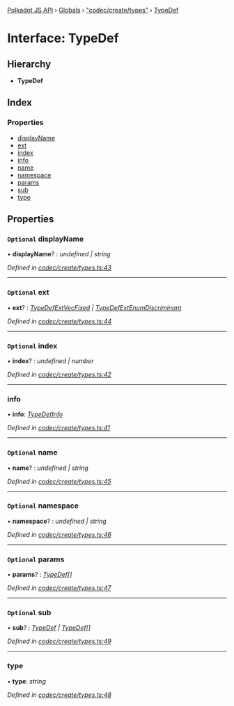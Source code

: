 [Polkadot JS API](../README.md) › [Globals](../globals.md) › ["codec/create/types"](../modules/_codec_create_types_.md) › [TypeDef](_codec_create_types_.typedef.md)

# Interface: TypeDef

## Hierarchy

* **TypeDef**

## Index

### Properties

* [displayName](_codec_create_types_.typedef.md#optional-displayname)
* [ext](_codec_create_types_.typedef.md#optional-ext)
* [index](_codec_create_types_.typedef.md#optional-index)
* [info](_codec_create_types_.typedef.md#info)
* [name](_codec_create_types_.typedef.md#optional-name)
* [namespace](_codec_create_types_.typedef.md#optional-namespace)
* [params](_codec_create_types_.typedef.md#optional-params)
* [sub](_codec_create_types_.typedef.md#optional-sub)
* [type](_codec_create_types_.typedef.md#type)

## Properties

### `Optional` displayName

• **displayName**? : *undefined | string*

*Defined in [codec/create/types.ts:43](https://github.com/polkadot-js/api/blob/4855e631b5/packages/types/src/codec/create/types.ts#L43)*

___

### `Optional` ext

• **ext**? : *[TypeDefExtVecFixed](_codec_create_types_.typedefextvecfixed.md) | [TypeDefExtEnumDiscriminant](_codec_create_types_.typedefextenumdiscriminant.md)*

*Defined in [codec/create/types.ts:44](https://github.com/polkadot-js/api/blob/4855e631b5/packages/types/src/codec/create/types.ts#L44)*

___

### `Optional` index

• **index**? : *undefined | number*

*Defined in [codec/create/types.ts:42](https://github.com/polkadot-js/api/blob/4855e631b5/packages/types/src/codec/create/types.ts#L42)*

___

###  info

• **info**: *[TypeDefInfo](../enums/_codec_create_types_.typedefinfo.md)*

*Defined in [codec/create/types.ts:41](https://github.com/polkadot-js/api/blob/4855e631b5/packages/types/src/codec/create/types.ts#L41)*

___

### `Optional` name

• **name**? : *undefined | string*

*Defined in [codec/create/types.ts:45](https://github.com/polkadot-js/api/blob/4855e631b5/packages/types/src/codec/create/types.ts#L45)*

___

### `Optional` namespace

• **namespace**? : *undefined | string*

*Defined in [codec/create/types.ts:46](https://github.com/polkadot-js/api/blob/4855e631b5/packages/types/src/codec/create/types.ts#L46)*

___

### `Optional` params

• **params**? : *[TypeDef](_codec_create_types_.typedef.md)[]*

*Defined in [codec/create/types.ts:47](https://github.com/polkadot-js/api/blob/4855e631b5/packages/types/src/codec/create/types.ts#L47)*

___

### `Optional` sub

• **sub**? : *[TypeDef](_codec_create_types_.typedef.md) | [TypeDef](_codec_create_types_.typedef.md)[]*

*Defined in [codec/create/types.ts:49](https://github.com/polkadot-js/api/blob/4855e631b5/packages/types/src/codec/create/types.ts#L49)*

___

###  type

• **type**: *string*

*Defined in [codec/create/types.ts:48](https://github.com/polkadot-js/api/blob/4855e631b5/packages/types/src/codec/create/types.ts#L48)*

